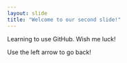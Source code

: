 ```yaml
---
layout: slide
title: "Welcome to our second slide!"
---
```

Learning to use GitHub. Wish me luck!

Use the left arrow to go back!
